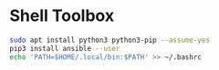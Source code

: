 # Shell Toolbox

```bash
sudo apt install python3 python3-pip --assume-yes
pip3 install ansible --user
echo 'PATH=$HOME/.local/bin:$PATH' >> ~/.bashrc
```
